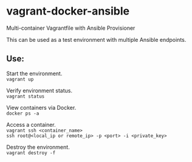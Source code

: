# vagrant-docker-ansible
Multi-container Vagrantfile with Ansible Provisioner

This can be used as a test environment with multiple Ansible endpoints.

## Use:
Start the environment.  
`vagrant up`

Verify environment status.  
`vagrant status`

View containers via Docker.  
`docker ps -a`  

Access a container.  
`vagrant ssh <container_name>`  
`ssh root@<local_ip or remote_ip> -p <port> -i <private_key>`

Destroy the environment.  
`vagrant destroy -f`
